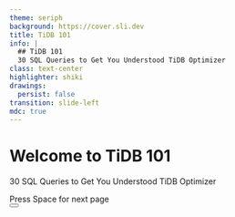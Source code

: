 ```yaml
---
theme: seriph
background: https://cover.sli.dev
title: TiDB 101
info: |
  ## TiDB 101
  30 SQL Queries to Get You Understood TiDB Optimizer
class: text-center
highlighter: shiki
drawings:
  persist: false
transition: slide-left
mdc: true
---
```


# Welcome to TiDB 101

30 SQL Queries to Get You Understood TiDB Optimizer

<div class="pt-12">
  <span @click="$slidev.nav.next" class="px-2 py-1 rounded cursor-pointer" hover="bg-white bg-opacity-10">
    Press Space for next page <carbon:arrow-right class="inline"/>
  </span>
</div>

<div class="abs-br m-6 flex gap-2">
  <button @click="$slidev.nav.openInEditor()" title="Open in Editor" class="text-xl slidev-icon-btn opacity-50 !border-none !hover:text-white">
    <carbon:edit />
  </button>
  <a href="https://github.com/hi-rustin/TiDB-101" target="_blank" alt="GitHub" title="Open in GitHub"
    class="text-xl slidev-icon-btn opacity-50 !border-none !hover:text-white">
    <carbon-logo-github />
  </a>
</div>
